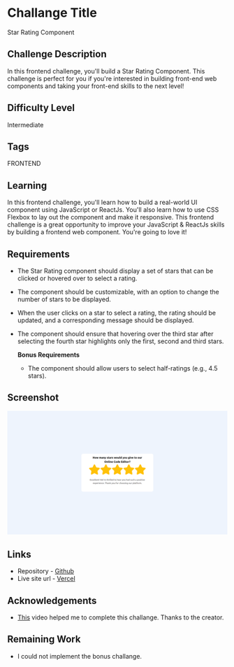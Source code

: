 # Challange Title
Star Rating Component

## Challenge Description
In this frontend challenge, you'll build a Star Rating Component. This challenge is perfect for you if you're interested in building front-end web components and taking your front-end skills to the next level!

## Difficulty Level
Intermediate

## Tags
FRONTEND

## Learning
In this frontend challenge, you'll learn how to build a real-world UI component using JavaScript or ReactJs. You'll also learn how to use CSS Flexbox to lay out the component and make it responsive. This frontend challenge is a great opportunity to improve your JavaScript & ReactJs skills by building a frontend web component. You're going to love it!

## Requirements

- The Star Rating component should display a set of stars that can be clicked or hovered over to select a rating.
- The component should be customizable, with an option to change the number of stars to be displayed.
- When the user clicks on a star to select a rating, the rating should be updated, and a corresponding message should be displayed.
- The component should ensure that hovering over the third star after selecting the fourth star highlights only the first, second and third stars.

    **Bonus Requirements**

  - The component should allow users to select half-ratings (e.g., 4.5 stars).


## Screenshot
![alt text](image.png)

## Links
- Repository - [Github](https://github.com/bhaskrr/star-rating-component)
- Live site url - [Vercel](https://star-rating-component-opal.vercel.app/)

## Acknowledgements
- [This](https://www.youtube.com/watch?v=9sSBMF8K7sY) video helped me to complete this challange. Thanks to the creator.
## Remaining Work
- I could not implement the bonus challange.
